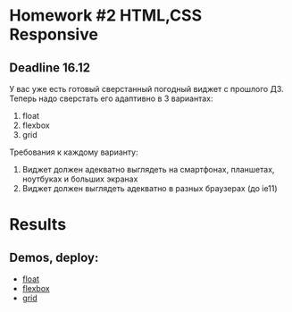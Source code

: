 # Homework #2 HTML,CSS Responsive
## Deadline 16.12
У вас уже есть готовый сверстанный погодный виджет с прошлого ДЗ. Теперь надо сверстать его адаптивно в 3 вариантах:
1. float
2. flexbox
3. grid

Требования к каждому варианту:
1. Виджет должен адекватно выглядеть на смартфонах, планшетах, ноутбуках и больших экранах
2. Виджет должен выглядеть адекватно в разных браузерах (до ie11)

# Results
## Demos, deploy:
- [float](https://kamikozz.github.io/epam-html-css-responsive/Alexey%20Shevchenko/float/)
- [flexbox](https://kamikozz.github.io/epam-html-css-responsive/Alexey%20Shevchenko/flexbox/)
- [grid](https://kamikozz.github.io/epam-html-css-responsive/Alexey%20Shevchenko/grid/)
